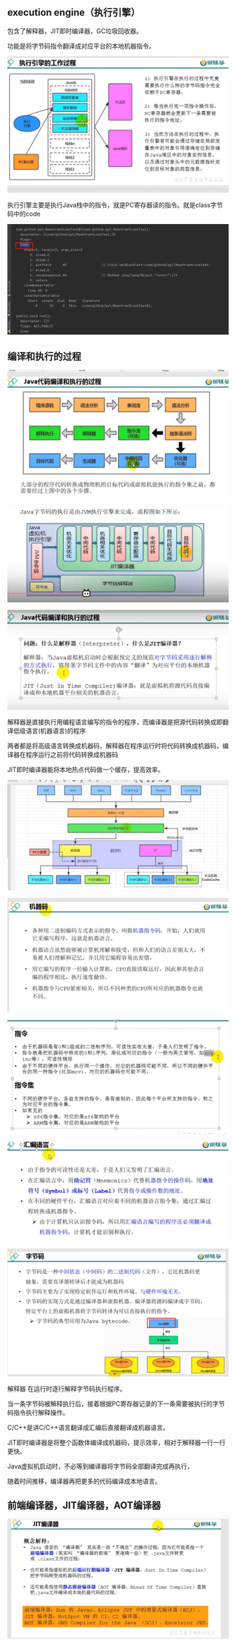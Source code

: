 execution engine（执行引擎）
---

包含了解释器，JIT即时编译器，GC垃圾回收器。

功能是将字节码指令翻译成对应平台的本地机器指令。

![img_6.png](img_6.png)

执行引擎主要是执行Java栈中的指令，就是PC寄存器读的指令。就是class字节码中的code

![img_7.png](img_7.png)

编译和执行的过程
---

![img_8.png](img_8.png)

![img_9.png](img_9.png)

![img_10.png](img_10.png)

解释器是直接执行用编程语言编写的指令的程序，而编译器是把源代码转换成即翻译低级语言(机器语言)的程序

两者都是将高级语言转换成机器码，解释器在程序运行时将代码转换成机器码，编译器在程序运行之前将代码转换成机器码

JIT即时编译器能将本地热点代码做一个缓存，提高效率。

![img_11.png](img_11.png)

![img_12.png](img_12.png)

![img_13.png](img_13.png)

![img_14.png](img_14.png)

![img_15.png](img_15.png)

解释器 在运行时逐行解释字节码执行程序。

当一条字节码被解释执行后，接着根据PC寄存器记录的下一条需要被执行的字节码指令执行解释操作。

C/C++是讲C/C++语言翻译成汇编后直接翻译成机器语言。

JIT即时编译器是将整个函数体编译成机器码，提示效率，相对于解释器一行一行更快。

Java虚拟机启动时，不必等到编译器将字节码全部翻译完成再执行，

随着时间推移，编译器再把更多的代码编译成本地语言。


前端编译器，JIT编译器，AOT编译器
---
![img_16.png](img_16.png)



